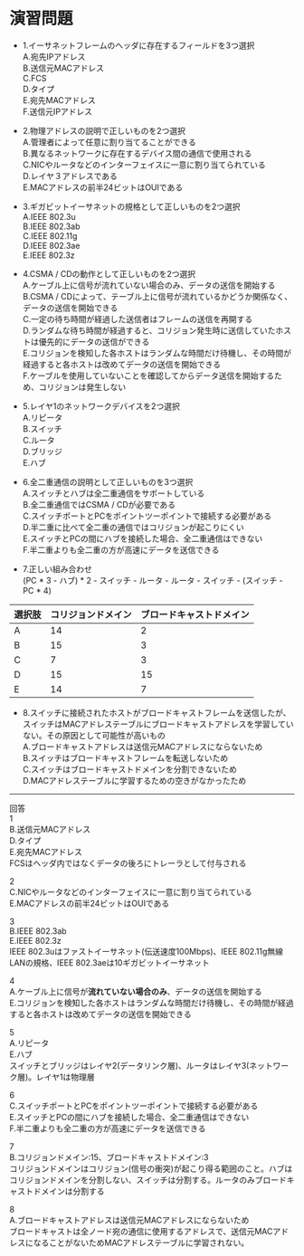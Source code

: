 # 演習問題
- 1.イーサネットフレームのヘッダに存在するフィールドを3つ選択  
A.宛先IPアドレス  
B.送信元MACアドレス  
C.FCS  
D.タイプ  
E.宛先MACアドレス  
F.送信元IPアドレス

- 2.物理アドレスの説明で正しいものを2つ選択  
A.管理者によって任意に割り当てることができる  
B.異なるネットワークに存在するデバイス間の通信で使用される  
C.NICやルータなどのインターフェイスに一意に割り当てられている  
D.レイヤ３アドレスである  
E.MACアドレスの前半24ビットはOUIである

- 3.ギガビットイーサネットの規格として正しいものを2つ選択  
A.IEEE 802.3u  
B.IEEE 802.3ab  
C.IEEE 802.11g  
D.IEEE 802.3ae  
E.IEEE 802.3z

- 4.CSMA / CDの動作として正しいものを2つ選択  
A.ケーブル上に信号が流れていない場合のみ、データの送信を開始する  
B.CSMA / CDによって、テーブル上に信号が流れているかどうか関係なく、データの送信を開始できる  
C.一定の待ち時間が経過した送信者はフレームの送信を再開する  
D.ランダムな待ち時間が経過すると、コリジョン発生時に送信していたホストは優先的にデータの送信ができる  
E.コリジョンを検知した各ホストはランダムな時間だけ待機し、その時間が経過すると各ホストは改めてデータの送信を開始できる  
F.ケーブルを使用していないことを確認してからデータ送信を開始するため、コリジョンは発生しない  

- 5.レイヤ1のネットワークデバイスを2つ選択  
A.リピータ  
B.スイッチ  
C.ルータ  
D.ブリッジ  
E.ハブ  

- 6.全二重通信の説明として正しいものを3つ選択  
A.スイッチとハブは全二重通信をサポートしている  
B.全二重通信ではCSMA / CDが必要である  
C.スイッチポートとPCをポイントツーポイントで接続する必要がある  
D.半二重に比べて全二重の通信ではコリジョンが起こりにくい  
E.スイッチとPCの間にハブを接続した場合、全二重通信はできない  
F.半二重よりも全二重の方が高速にデータを送信できる

- 7.正しい組み合わせ  
(PC * 3 - ハブ) * 2 - スイッチ - ルータ - ルータ - スイッチ - (スイッチ - PC * 4)

|選択肢|コリジョンドメイン|ブロードキャストドメイン|
|-----|---------------|--------------------|
|A    |14             |2                   |
|B    |15             |3                   |
|C    |7              |3                   |
|D    |15             |15                  |
|E    |14             |7                   |

- 8.スイッチに接続されたホストがブロードキャストフレームを送信したが、スイッチはMACアドレステーブルにブロードキャストアドレスを学習していない。その原因として可能性が高いもの  
A.ブロードキャストアドレスは送信元MACアドレスにならないため  
B.スイッチはブロードキャストフレームを転送しないため  
C.スイッチはブロードキャストドメインを分割できないため  
D.MACアドレステーブルに学習するための空きがなかったため  

---
回答  
1  
B.送信元MACアドレス  
D.タイプ  
E.宛先MACアドレス  
FCSはヘッダ内ではなくデータの後ろにトレーラとして付与される

2  
C.NICやルータなどのインターフェイスに一意に割り当てられている  
E.MACアドレスの前半24ビットはOUIである

3  
B.IEEE 802.3ab  
E.IEEE 802.3z  
IEEE 802.3uはファストイーサネット(伝送速度100Mbps)、IEEE 802.11g無線LANの規格、IEEE 802.3aeは10ギガビットイーサネット

4  
A.ケーブル上に信号が**流れていない場合のみ**、データの送信を開始する  
E.コリジョンを検知した各ホストはランダムな時間だけ待機し、その時間が経過すると各ホストは改めてデータの送信を開始できる

5  
A.リピータ  
E.ハブ  
スイッチとブリッジはレイヤ2(データリンク層)、ルータはレイヤ3(ネットワーク層)。レイヤ1は物理層

6  
C.スイッチポートとPCをポイントツーポイントで接続する必要がある  
E.スイッチとPCの間にハブを接続した場合、全二重通信はできない  
F.半二重よりも全二重の方が高速にデータを送信できる

7  
B.コリジョンドメイン:15、ブロードキャストドメイン:3  
コリジョンドメインはコリジョン(信号の衝突)が起こり得る範囲のこと。ハブはコリジョンドメインを分割しない、スイッチは分割する。ルータのみブロードキャストドメインは分割する

8  
A.ブロードキャストアドレスは送信元MACアドレスにならないため  
ブロードキャストは全ノード宛の通信に使用するアドレスで、送信元MACアドレスになることがないためMACアドレステーブルに学習されない。

